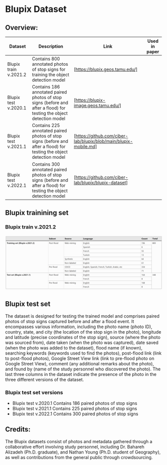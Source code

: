 # Blupix Dataset

## Overview:

| Dataset  | Description | Link | Used in paper |
| ------------- | ------------- | ------------- | ------------- |
| Blupix train v.2021.2  | Contains 800 annotated photos of stop signs for training the object detection model | [https://blupix.geos.tamu.edu/] | 
| Blupix test v.2020.1  | Contains 186 annotated paired photos of stop signs (before and after a flood) for testing the object detection model | [https://blupix-image.geos.tamu.edu/]
| Blupix test v.2021.1  | Contains 225 annotated paired photos of stop signs (before and after a flood) for testing the object detection model| [https://github.com/ciber-lab/blupix/blob/main/blupix-mobile.md]
| Blupix test v.2022.1  | Contains 300 annotated paired photos of stop signs (before and after a flood) for testing the object detection model | [https://github.com/ciber-lab/blupix/blupix-dataset]



## Blupix trainining set
### Blupix train v.2021.2
![img2](blupix-dataset-fig1.png)

## Blupix test set
The dataset is designed for testing the trained model and comprises paired photos of stop signs captured before and after a flood event. It encompasses various information, including the photo name (photo ID), country, state, and city (the location of the stop sign in the photo), longitude and latitude (precise coordinates of the stop sign), source (where the photo was sourced from), date taken (when the photo was captured), date saved (when the photo was added to the dataset), flood name (if known), searching keywords (keywords used to find the photos), post-flood link (link to post-flood photos), Google Street View link (link to pre-flood photo on Google Street View), comment (any additional remarks about the photo), and found by (name of the study personnel who discovered the photo). The last three columns in the dataset indicate the presence of the photo in the three different versions of the dataset.


### Blupix test set versions
- Blupix test v.2020.1
Contains 186 paired photos of stop signs
- Blupix test v.2021.1
Contains 225 paired photos of stop signs
- Blupix test v.2022.1
Contains 300 paired photos of stop signs


## Credits:

The Blupix datasets consist of photos and metadata gathered through a collaborative effort involving study personnel, including Dr. Bahareh Alizadeh (Ph.D. graduate), and Nathan Young (Ph.D. student of Geography), as well as contributions from the general public through crowdsourcing.
